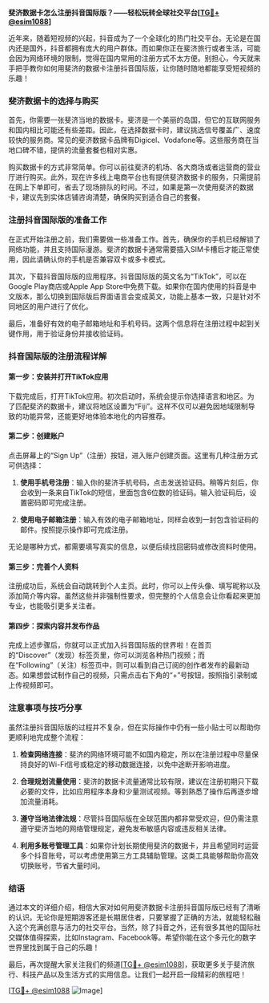 **斐济数据卡怎么注册抖音国际版？——轻松玩转全球社交平台[[TG💪+ @esim1088](https://t.me/s/esim1088)]**

近年来，随着短视频的兴起，抖音成为了一个全球化的热门社交平台。无论是在国内还是国外，抖音都拥有庞大的用户群体。而如果你正在斐济旅行或者生活，可能会因为网络环境的限制，觉得在国内常用的注册方式不太方便。别担心，今天就来手把手教你如何用斐济的数据卡注册抖音国际版，让你随时随地都能享受短视频的乐趣！

### 斐济数据卡的选择与购买

首先，你需要一张斐济当地的数据卡。斐济是一个美丽的岛国，但它的互联网服务和国内相比可能还有些差距。因此，在选择数据卡时，建议挑选信号覆盖广、速度较快的服务商。常见的斐济数据卡品牌有Digicel、Vodafone等。这些服务商在当地口碑不错，提供的流量套餐也相对实惠。

购买数据卡的方式非常简单。你可以前往斐济的机场、各大商场或者运营商的营业厅进行购买。此外，现在许多线上电商平台也有提供斐济数据卡的服务，只需提前在网上下单即可，省去了现场排队的时间。不过，如果是第一次使用斐济的数据卡，建议先到实体店铺咨询清楚，确保购买到适合自己的套餐。

### 注册抖音国际版的准备工作

在正式开始注册之前，我们需要做一些准备工作。首先，确保你的手机已经解锁了网络功能，并且支持国际漫游。斐济的数据卡通常需要插入SIM卡槽后才能正常使用，因此请确认你的手机是否兼容双卡或多卡模式。

其次，下载抖音国际版的应用程序。抖音国际版的英文名为“TikTok”，可以在Google Play商店或Apple App Store中免费下载。如果你在国内使用的抖音是中文版本，那么切换到国际版后界面语言会变成英文，功能上基本一致，只是针对不同地区的用户进行了优化。

最后，准备好有效的电子邮箱地址和手机号码。这两个信息将在注册过程中起到关键作用，用于验证身份并接收验证码。

### 抖音国际版的注册流程详解

#### 第一步：安装并打开TikTok应用

下载完成后，打开TikTok应用。初次启动时，系统会提示你选择语言和地区。为了匹配斐济的数据卡，建议将地区设置为“Fiji”。这样不仅可以避免因地域限制导致的功能异常，还能更好地体验本地化的内容推荐。

#### 第二步：创建账户

点击屏幕上的“Sign Up”（注册）按钮，进入账户创建页面。这里有几种注册方式可供选择：

1. **使用手机号注册**：输入你的斐济手机号码，点击发送验证码。稍等片刻后，你会收到一条来自TikTok的短信，里面包含6位数的验证码。输入验证码后，设置密码即可完成注册。
   
2. **使用电子邮箱注册**：输入有效的电子邮箱地址，同样会收到一封包含验证码的邮件。按照提示操作即可完成注册。

无论是哪种方式，都需要填写真实的信息，以便后续找回密码或修改资料时使用。

#### 第三步：完善个人资料

注册成功后，系统会自动跳转到个人主页。此时，你可以上传头像、填写昵称以及添加简介等内容。虽然这些并非强制性要求，但完整的个人信息会让你看起来更加专业，也能吸引更多关注者。

#### 第四步：探索内容并发布作品

完成上述步骤后，你就可以正式加入抖音国际版的世界啦！在首页的“Discover”（发现）标签页里，你可以浏览各种热门视频；而在“Following”（关注）标签页中，则可以看到自己订阅的创作者发布的最新动态。如果想尝试制作自己的视频，只需点击右下角的“+”号按钮，按照指引录制或上传视频即可。

### 注意事项与技巧分享

虽然注册抖音国际版的过程并不复杂，但在实际操作中仍有一些小贴士可以帮助你更顺利地完成整个流程：

1. **检查网络连接**：斐济的网络环境可能不如国内稳定，所以在注册过程中尽量保持良好的Wi-Fi信号或稳定的移动数据连接，以免中途断开影响进度。

2. **合理规划流量使用**：斐济的数据卡流量通常比较有限，建议在注册初期只下载必要的文件，比如应用程序本身和少量测试视频。等到熟悉了操作后再逐步增加流量消耗。

3. **遵守当地法律法规**：尽管抖音国际版在全球范围内都非常受欢迎，但仍需注意遵守斐济当地的网络管理规定，避免发布敏感内容或违反相关法律。

4. **利用多账号管理工具**：如果你计划长期使用斐济的数据卡，并且希望同时运营多个抖音账号，可以考虑使用第三方工具辅助管理。这类工具能够帮助你高效切换账号，节省大量时间。

### 结语

通过本文的详细介绍，相信大家对如何用斐济数据卡注册抖音国际版已经有了清晰的认识。无论你是短期游客还是长期居住者，只要掌握了正确的方法，就能轻松融入这个充满创意与活力的社交平台。当然，除了抖音之外，还有很多其他的国际社交媒体值得探索，比如Instagram、Facebook等。希望你能在这个多元化的数字世界里找到属于自己的乐趣！

最后，再次提醒大家关注我们的频道[[TG💪+ @esim1088](https://t.me/s/esim1088)]，获取更多关于斐济旅行、科技产品以及生活方式的实用信息。让我们一起开启一段精彩的旅程吧！

[[TG💪+ @esim1088](https://t.me/s/esim1088) ![Image](https://i.postimg.cc/4NQfJmqS/Snipaste-2025-05-13-00-14-12.png)]